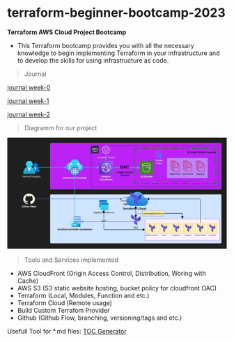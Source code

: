 # terraform-beginner-bootcamp-2023

**Terraform AWS Cloud Project Bootcamp**

* This Terraform bootcamp provides you with all the necessary knowledge to begin implementing Terraform in your infrastructure and to develop the skills for using infrastructure as code.

> Journal

[journal week-0](journal/week0.md)

[journal week-1](journal/week1.md)

[journal week-2](journal/week2.md)

> Diagramm for our project

![Terraform project](journal/assets/tf_diagram.jpeg)

> Tools and Services implemented

- AWS CloudFront (Origin Access Control, Distribution, Woring with Cache)
- AWS S3 (S3 static website hosting, bucket policy for cloudfront OAC)
- Terraform (Local, Modules, Function and etc.)
- Terraform Cloud (Remote usage)
- Build Custom Terrafom Provider
- Github (Github Flow, branching, versioning/tags and etc.)

Usefull Tool for *.md files: [TOC Generator](https://ecotrust-canada.github.io/markdown-toc/)
